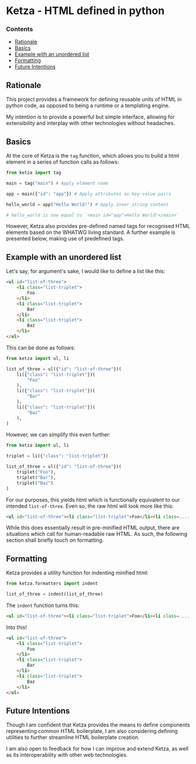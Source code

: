 # Ketza - HTML defined in python

### Contents

- [Rationale](#rationale)
- [Basics](#basics) 
- [Example with an unordered list](#example-with-an-unordered-list)
- [Formatting](#formatting)
- [Future Intentions](#future-intentions)

## Rationale

This project provides a framework for defining reusable units of HTML in
python code, as opposed to being a runtime or a templating engine.

My intention is to provide a powerful but simple interface, allowing for 
extensibility and interplay with other technologies without headaches.

## Basics

At the core of Ketza is the `tag` function, which allows you to build a 
html element in a series of function calls as follows:
```python
from ketza import tag

main = tag("main") # Apply element name

app = main({"id": "app"}) # Apply attributes as key-value pairs

hello_world = app("Hello World!") # Apply inner string content

# hello_world is now equal to `<main id="app">Hello World!</main>`
```

However, Ketza also provides pre-defined named tags for recognised 
HTML elements based on the WHATWG living standard.
A further example is presented below, making use of predefined tags.

## Example with an unordered list

Let's say, for argument's sake, I would like to define a list like this:
```html
<ul id="list-of-three">
    <li class="list-triplet">
        Foo
    </li>
    <li class="list-triplet">
        Bar
    </li>
    <li class="list-triplet">
        Baz
    </li>
</ul>
```

This can be done as follows:
```python
from ketza import ul, li

list_of_three = ul({"id": "list-of-three"})(
    li({"class": "list-triplet"})(
        "Foo"
    ),
    li({"class": "list-triplet"})(
        "Bar"
    ),
    li({"class": "list-triplet"})(
        "Baz"
    ),
)
```

However, we can simplify this even further:
```python
from ketza import ul, li

triplet = li({"class": "list-triplet"})

list_of_three = ul({"id": "list-of-three"})(
    triplet("Foo"),
    triplet("Bar"),
    triplet("Baz")
)
```

For our purposes, this yields html which is functionally equivalent to our
intended `list-of-three`. Even so, the raw html will look more like this:

```html
<ul id="list-of-three"><li class="list-triplet">Foo</li><li class=.... 
```

While this does essentially result in pre-minified HTML output, there are 
situations which call for human-readable raw HTML. As such, the following
section shall briefly touch on formatting.

## Formatting

Ketza provides a utility function for indenting minified html:
```python
from ketza.formatters import indent 

list_of_three = indent(list_of_three)
```

The `indent` function turns this:
```html
<ul id="list-of-three"><li class="list-triplet">Foo</li><li class=.... 
```

Into this!
```html
<ul id="list-of-three">
    <li class="list-triplet">
        Foo
    </li>
    <li class="list-triplet">
        Bar
    </li>
    <li class="list-triplet">
        Baz
    </li>
</ul>
```

## Future Intentions

Though I am confident that Ketza provides the means to define 
components representing common HTML boilerplate, I am also considering
defining utilities to further streamline HTML boilerplate creation.

I am also open to feedback for how I can improve and 
extend Ketza, as well as its interoperability with other web technologies.

